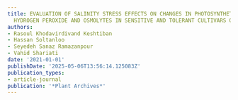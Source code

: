 ```yaml
---
title: EVALUATION OF SALINITY STRESS EFFECTS ON CHANGES IN PHOTOSYNTHETIC PIGMENTS,
  HYDROGEN PEROXIDE AND OSMOLYTES IN SENSITIVE AND TOLERANT CULTIVARS OF WHEAT CROP
authors:
- Rasoul Khodavirdivand Keshtiban
- Hassan Soltanloo
- Seyedeh Sanaz Ramazanpour
- Vahid Shariati
date: '2021-01-01'
publishDate: '2025-05-06T13:56:14.125083Z'
publication_types:
- article-journal
publication: '*Plant Archives*'
---
```

